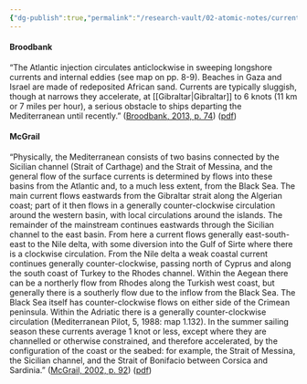 ```yaml
---
{"dg-publish":true,"permalink":"/research-vault/02-atomic-notes/currents-in-the-mediterranean/"}
---
```


#### Broodbank

“The Atlantic injection circulates anticlockwise in sweeping longshore currents and internal eddies (see map on pp. 8-9). Beaches in Gaza and Israel are made of redeposited African sand. Currents are typically sluggish, though at narrows they accelerate, at [[Gibraltar\|Gibraltar]] to 6 knots (11 km or 7 miles per hour), a serious obstacle to ships departing the Mediterranean until recently.” ([Broodbank, 2013, p. 74](zotero://select/library/items/IR54JIQG)) ([pdf](zotero://open-pdf/library/items/85K7BT2G?page=72&annotation=CEKV678H))

#### McGrail

“Physically, the Mediterranean consists of two basins connected by the Sicilian channel (Strait of Carthage) and the Strait of Messina, and the general flow of the surface currents is determined by flows into these basins from the Atlantic and, to a much less extent, from the Black Sea. The main current flows eastwards from the Gibraltar strait along the Algerian coast; part of it then flows in a generally counter-clockwise circulation around the western basin, with local circulations around the islands. The remainder of the mainstream continues eastwards through the Sicilian channel to the east basin. From here a current flows generally east-south-east to the Nile delta, with some diversion into the Gulf of Sirte where there is a clockwise circulation. From the Nile delta a weak coastal current continues generally counter-clockwise, passing north of Cyprus and along the south coast of Turkey to the Rhodes channel. Within the Aegean there can be a northerly flow from Rhodes along the Turkish west coast, but generally there is a southerly flow due to the inflow from the Black Sea. The Black Sea itself has counter-clockwise flows on either side of the Crimean peninsula. Within the Adriatic there is a generally counter-clockwise circulation (Mediterranean Pilot, 5, 1988: map 1.132). In the summer sailing season these currents average 1 knot or less, except where they are channelled or otherwise constrained, and therefore accelerated, by the configuration of the coast or the seabed: for example, the Strait of Messina, the Sicilian channel, and the Strait of Bonifacio between Corsica and Sardinia.” ([McGrail, 2002, p. 92](zotero://select/library/items/LVPZGRY3)) ([pdf](zotero://open-pdf/library/items/85TAQ5UC?page=92&annotation=8WE6THLL))